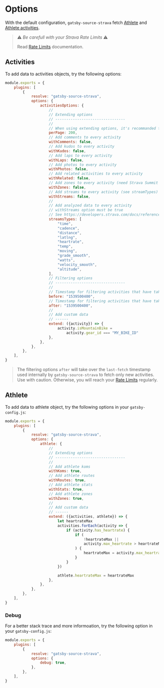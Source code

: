 # Options

With the default configuration, `gatsby-source-strava` fetch [Athlete][strava-athlete] and [Athlete activities][strava-athlete-activities].

> ⚠️ _Be carefull with your Strava Rate Limits_ ⚠️
>
> Read [Rate Limits](./rate-limits.md) documentation.

## Activities

To add data to activities objects, try the following options:

```js
module.exports = {
    plugins: [
        {
            resolve: "gatsby-source-strava",
            options: {
                activitiesOptions: {
                    //
                    // Extending options
                    // --------------------------------
                    //
                    // When using extending options, it's recommanded to reduce the activities count per page
                    perPage: 200,
                    // Add comments to every activity
                    withComments: false,
                    // Add kudos to every activity
                    withKudos: false,
                    // Add laps to every activity
                    withLaps: false,
                    // Add photos to every activity
                    withPhotos: false,
                    // Add related activities to every activity
                    withRelated: false,
                    // Add zones to every activity (need Strava Summit Analysis Pack)
                    withZones: false,
                    // Add streams to every activity (see streamTypes)
                    withStreams: false,
                    //
                    // Add analyzed data to every activity
                    // withStreams option must be true
                    // See https://developers.strava.com/docs/reference/#api-models-StreamSet
                    streamsTypes: [
                        "time",
                        "cadence",
                        "distance",
                        "latlng",
                        "heartrate",
                        "temp",
                        "moving",
                        "grade_smooth",
                        "watts",
                        "velocity_smooth",
                        "altitude",
                    ],
                    // Filtering options
                    // --------------------------------
                    //
                    // Timestamp for filtering activities that have taken place BEFORE a certain time
                    before: "1539500400",
                    // Timestamp for filtering activities that have taken place AFTER a certain time
                    after: "1539500400",
                    //
                    // Add custom data
                    // ------
                    extend: ({activity}) => {
                        activity.isMountainBike =
                            activity.gear_id === "MY_BIKE_ID"
                    },
                },
            },
        },
    ],
}
```

> The filtering options `after` will take over the `last-fetch` timestamp used internally by `gatsby-source-strava` to fetch only new activities. Use with caution. Otherwise, you will reach your [Rate Limits](./rate-limits.md) regularly.

## Athlete

To add data to athlete object, try the following options in your `gatsby-config.js`:

```js
module.exports = {
    plugins: [
        {
            resolve: "gatsby-source-strava",
            options: {
                athlete: {
                    //
                    // Extending options
                    // --------------------------------
                    //
                    // Add athlete koms
                    withKoms: true,
                    // Add athlete routes
                    withRoutes: true,
                    // Add athlete stats
                    withStats: true,
                    // Add athlete zones
                    withZones: true,
                    //
                    // Add custom data
                    // ------
                    extend: ({activities, athlete}) => {
                        let heartrateMax
                        activities.forEach(activity => {
                            if (activity.has_heartrate) {
                                if (
                                    !heartrateMax ||
                                    activity.max_heartrate > heartrateMax
                                ) {
                                    heartrateMax = activity.max_heartrate
                                }
                            }
                        })

                        athlete.heartrateMax = heartrateMax
                    },
                },
            },
        },
    ],
}
```

### Debug

For a better stack trace and more informoation, try the following option in your `gatsby-config.js`:

```js
module.exports = {
    plugins: [
        {
            resolve: "gatsby-source-strava",
            options: {
                debug: true,
            },
        },
    ],
}
```

[strava-athlete-activities]: http://developers.strava.com/docs/reference/#api-Activities-getLoggedInAthleteActivities
[strava-athlete]: http://developers.strava.com/docs/reference/#api-Athletes-getLoggedInAthlete
